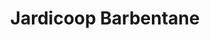 ---
title: "Jardicoop Barbentane"
url: /barbentane/jardicoop-barbentane/
shop: centre de jardinage
---